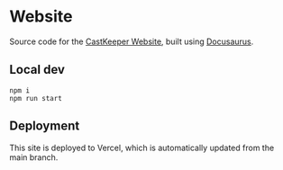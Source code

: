 # Website

Source code for the [CastKeeper Website](https://castkeeper.org), built using
[Docusaurus](https://docusaurus.io/).

## Local dev

```shell
npm i
npm run start
```

## Deployment

This site is deployed to Vercel, which is automatically updated from the
main branch.
